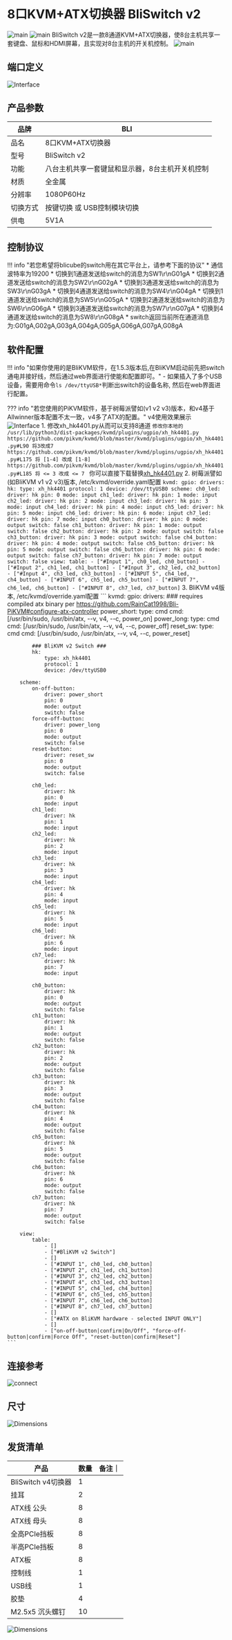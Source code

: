 # **8口KVM+ATX切换器 BliSwitch v2**


![main](assets/images/Product-Datasheet-BliSwitch-v2.assets/front.png)
![main](assets/images/Product-Datasheet-BliSwitch-v2.assets/back.png)
BliSwitch v2是一款8通道KVM+ATX切换器，使8台主机共享一套键盘、鼠标和HDMI屏幕，且实现对8台主机的开关机控制。
![main](assets/images/Product-Datasheet-BliSwitch-v2.assets/main.png)

## **端口定义**

![Interface](assets/images/Product-Datasheet-BliSwitch-v2.assets/Interface.png)

## **产品参数**

| 品牌     | BLI                                             |
| -------- | ----------------------------------------------- |
| 品名     | 8口KVM+ATX切换器                                |
| 型号     | BliSwitch v2                                    |
| 功能     | 八台主机共享一套键鼠和显示器，8台主机开关机控制 |
| 材质     | 全金属                                          |
| 分辨率   | 1080P60Hz                                       |
| 切换方式 | 按键切换 或 USB控制模块切换                     |
| 供电     | 5V1A                                            |

## **控制协议**
!!! info "若您希望将blicube的switch用在其它平台上，请参考下面的协议"
    * 通信波特率为19200
    * 切换到1通道发送给switch的消息为SW1\r\nG01gA
    * 切换到2通道发送给switch的消息为SW2\r\nG02gA
    * 切换到3通道发送给switch的消息为SW3\r\nG03gA
    * 切换到4通道发送给switch的消息为SW4\r\nG04gA
    * 切换到1通道发送给switch的消息为SW5\r\nG05gA
    * 切换到2通道发送给switch的消息为SW6\r\nG06gA
    * 切换到3通道发送给switch的消息为SW7\r\nG07gA
    * 切换到4通道发送给switch的消息为SW8\r\nG08gA
    * switch返回当前所在通道消息为:G01gA,G02gA,G03gA,G04gA,G05gA,G06gA,G07gA,G08gA


## **软件配置**

!!! info "如果你使用的是BliKVM软件，在1.5.3版本后,在BliKVM启动前先把switch通电并接好线，然后通过web界面进行使能和配置即可。"
    - 如果插入了多个USB设备，需要用命令`ls /dev/ttyUSB*`判断出switch的设备名称, 然后在web界面进行配置。

??? info "若您使用的PiKVM软件，基于树莓派譬如(v1 v2 v3)版本，和v4基于Allwinner版本配置不太一致，v4多了ATX的配置。"
    v4使用效果展示
    ![Interface](assets/images/Product-Datasheet-BliSwitch-v2.assets/pikvm-ui-bliswitch-v2.png)
    1. 修改xh_hk4401.py从而可以支持8通道
    ```
    修改你本地的 /usr/lib/python3/dist-packages/kvmd/plugins/ugpio/xh_hk4401.py
    https://github.com/pikvm/kvmd/blob/master/kvmd/plugins/ugpio/xh_hk4401.py#L90 将3改成7
    https://github.com/pikvm/kvmd/blob/master/kvmd/plugins/ugpio/xh_hk4401.py#L175 将 [1-4] 改成 [1-8]
    https://github.com/pikvm/kvmd/blob/master/kvmd/plugins/ugpio/xh_hk4401.py#L185 将 <= 3 改成 <= 7 
    ```
    你可以直接下载替换[xh_hk4401.py](https://zcwrego195.feishu.cn/file/TomlbzbE9oxHTNxVVRJcL5Z5nId?from=from_copylink)
    2. 树莓派譬如(如BliKVM v1 v2 v3)版本, /etc/kvmd/override.yaml配置
    ```
    kvmd:
    gpio:
        drivers:
            hk:
                type: xh_hk4401
                protocol: 1
                device: /dev/ttyUSB0
        scheme:
            ch0_led:
                driver: hk
                pin: 0
                mode: input
            ch1_led:
                driver: hk
                pin: 1
                mode: input
            ch2_led:
                driver: hk
                pin: 2
                mode: input
            ch3_led:
                driver: hk
                pin: 3
                mode: input
            ch4_led:
                driver: hk
                pin: 4
                mode: input
            ch5_led:
                driver: hk
                pin: 5
                mode: input
            ch6_led:
                driver: hk
                pin: 6
                mode: input
            ch7_led:
                driver: hk
                pin: 7
                mode: input
            ch0_button:
                driver: hk
                pin: 0
                mode: output
                switch: false
            ch1_button:
                driver: hk
                pin: 1
                mode: output
                switch: false
            ch2_button:
                driver: hk
                pin: 2
                mode: output
                switch: false
            ch3_button:
                driver: hk
                pin: 3
                mode: output
                switch: false
            ch4_button:
                driver: hk
                pin: 4
                mode: output
                switch: false
            ch5_button:
                driver: hk
                pin: 5
                mode: output
                switch: false
            ch6_button:
                driver: hk
                pin: 6
                mode: output
                switch: false
            ch7_button:
                driver: hk
                pin: 7
                mode: output
                switch: false
        view:
            table:
                - ["#Input 1", ch0_led, ch0_button]
                - ["#Input 2", ch1_led, ch1_button]
                - ["#Input 3", ch2_led, ch2_button]
                - ["#Input 4", ch3_led, ch3_button]
                - ["#INPUT 5", ch4_led, ch4_button]
                - ["#INPUT 6", ch5_led, ch5_button]
                - ["#INPUT 7", ch6_led, ch6_button]
                - ["#INPUT 8", ch7_led, ch7_button]
    ```
    3. BliKVM v4版本, /etc/kvmd/override.yaml配置
    ```
    kvmd:
    gpio:
        drivers:
            ### requires compiled atx binary per https://github.com/RainCat1998/Bli-PiKVM#configure-atx-controller
            power_short:
                type: cmd
                cmd: [/usr/bin/sudo, /usr/bin/atx, --v, v4, --c, power_on]
            power_long:
                type: cmd
                cmd: [/usr/bin/sudo, /usr/bin/atx, --v, v4, --c, power_off]
            reset_sw:
                type: cmd
                cmd: [/usr/bin/sudo, /usr/bin/atx, --v, v4, --c, power_reset]

            ### BliKVM v2 Switch ###
            hk:
                type: xh_hk4401
                protocol: 1
                device: /dev/ttyUSB0

        scheme:
            on-off-button:
                driver: power_short
                pin: 0
                mode: output
                switch: false
            force-off-button:
                driver: power_long
                pin: 0
                mode: output
                switch: false
            reset-button:
                driver: reset_sw
                pin: 0
                mode: output
                switch: false

            ch0_led:
                driver: hk
                pin: 0
                mode: input
            ch1_led:
                driver: hk
                pin: 1
                mode: input
            ch2_led:
                driver: hk
                pin: 2
                mode: input
            ch3_led:
                driver: hk
                pin: 3
                mode: input
            ch4_led:
                driver: hk
                pin: 4
                mode: input
            ch5_led:
                driver: hk
                pin: 5
                mode: input
            ch6_led:
                driver: hk
                pin: 6
                mode: input
            ch7_led:
                driver: hk
                pin: 7
                mode: input

            ch0_button:
                driver: hk
                pin: 0
                mode: output
                switch: false
            ch1_button:
                driver: hk
                pin: 1
                mode: output
                switch: false
            ch2_button:
                driver: hk
                pin: 2
                mode: output
                switch: false
            ch3_button:
                driver: hk
                pin: 3
                mode: output
                switch: false
            ch4_button:
                driver: hk
                pin: 4
                mode: output
                switch: false
            ch5_button:
                driver: hk
                pin: 5
                mode: output
                switch: false
            ch6_button:
                driver: hk
                pin: 6
                mode: output
                switch: false
            ch7_button:
                driver: hk
                pin: 7
                mode: output
                switch: false

        view:
            table:
                - []
                - ["#BliKVM v2 Switch"]
                - []
                - ["#INPUT 1", ch0_led, ch0_button]
                - ["#INPUT 2", ch1_led, ch1_button]
                - ["#INPUT 3", ch2_led, ch2_button]
                - ["#INPUT 4", ch3_led, ch3_button]
                - ["#INPUT 5", ch4_led, ch4_button]
                - ["#INPUT 6", ch5_led, ch5_button]
                - ["#INPUT 7", ch6_led, ch6_button]
                - ["#INPUT 8", ch7_led, ch7_button]
                - []
                - ["#ATX on BliKVM hardware - selected INPUT ONLY"]
                - []
                - ["on-off-button|confirm|On/Off", "force-off-button|confirm|Force Off", "reset-button|confirm|Reset"]
    ```


## **连接参考**
![connect](assets/images/Product-Datasheet-BliSwitch-v2.assets/connect.png)

## **尺寸**

![Dimensions](assets/images/Product-Datasheet-BliSwitch-v2.assets/Dimensions.png)


## **发货清单**

| 产品                     | 数量 |备注｜
|-------------------------| ---- |---|
| BliSwitch v4切换器 | 1    ||
| 挂耳                | 2    ||
| ATX线 公头         | 8   | |
| ATX线 母头         | 8    | |
| 全高PCIe挡板        | 8    | |
| 半高PCIe挡板        | 8    | |
| ATX板              | 8    | |
| 控制线              | 1    | |
| USB线         | 1    | |
| 胶垫         | 4    | |
| M2.5x5 沉头螺钉 | 10    | |

![Dimensions](assets/images/Product-Datasheet-BliSwitch-v2.assets/packlist-removebg-preview.png)


